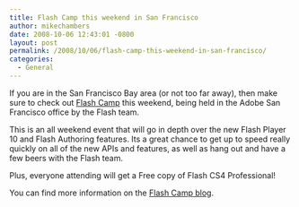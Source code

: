 ```yaml
---
title: Flash Camp this weekend in San Francisco
author: mikechambers
date: 2008-10-06 12:43:01 -0800
layout: post
permalink: /2008/10/06/flash-camp-this-weekend-in-san-francisco/
categories:
  - General
---
```



If you are in the San Francisco Bay area (or not too far away), then make sure to check out [Flash Camp][1] this weekend, being held in the Adobe San Francisco office by the Flash team.

This is an all weekend event that will go in depth over the new Flash Player 10 and Flash Authoring features. Its a great chance to get up to speed really quickly on all of the new APIs and features, as well as hang out and have a few beers with the Flash team.

Plus, everyone attending will get a Free copy of Flash CS4 Professional!

You can find more information on the [Flash Camp blog][1].

 [1]: http://www.flashcamp.org